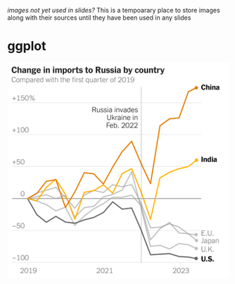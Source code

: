 *images not yet used in slides?* This is a tempoarary place to store images along with their sources until they have been used in any slides

# ggplot

![Source: Silverado Policy Accelerator, Global Trade Tracker, UN Comtrade, ASEANstats, and national statistics offices \| Data through the third quarter of 2023. \| By Ashley Wu/NYT](direct_labelling_example.png)
